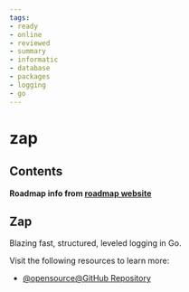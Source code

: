 ```yaml
---
tags:
- ready
- online
- reviewed
- summary
- informatic
- database
- packages
- logging
- go
---
```


# zap

## Contents

__Roadmap info from [roadmap website](https://roadmap.sh/golang/go-logging/zap)__

## Zap

Blazing fast, structured, leveled logging in Go.

Visit the following resources to learn more:

- [@opensource@GitHub Repository](https://github.com/uber-go/zap)
